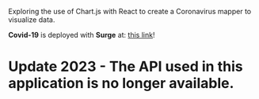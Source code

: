 Exploring the use of Chart.js with React to create a Coronavirus mapper to visualize data.

**Covid-19** is deployed with **Surge** at: [this link](http://average-visitor.surge.sh/)!

# Update 2023 - The API used in this application is no longer available. 
